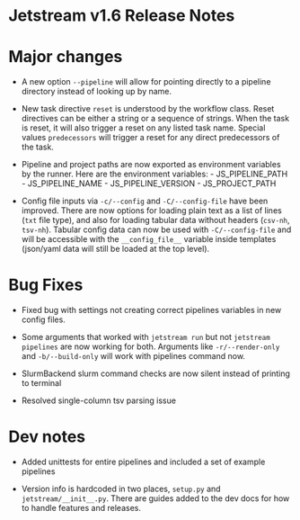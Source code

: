 # Jetstream v1.6 Release Notes

# Major changes

- A new option `--pipeline` will allow for pointing directly to a pipeline directory
  instead of looking up by name.

- New task directive `reset` is understood by the workflow class. Reset directives can
  be either a string or a sequence of strings. When the task is reset, it will also 
  trigger a reset on any listed task name. Special values `predecessors` will trigger
  a reset for any direct predecessors of the task.

- Pipeline and project paths are now exported as environment variables by the runner. 
  Here are the environment variables:
      - JS_PIPELINE_PATH
      - JS_PIPELINE_NAME
      - JS_PIPELINE_VERSION
      - JS_PROJECT_PATH

- Config file inputs via `-c/--config` and `-C/--config-file` have been improved. There
  are now options for loading plain text as a list of lines (`txt` file type), and also
  for loading tabular data without headers (`csv-nh`, `tsv-nh`). Tabular config data
  can now be used with `-C/--config-file` and will be accessible with the `__config_file__`
  variable inside templates (json/yaml data will still be loaded at the top level).


# Bug Fixes

- Fixed bug with settings not creating correct pipelines variables in new config files.

- Some arguments that worked with `jetstream run` but not `jetstream pipelines` are now
  working for both. Arguments like `-r/--render-only` and `-b/--build-only` will work 
  with pipelines command now.

- SlurmBackend slurm command checks are now silent instead of printing to terminal

- Resolved single-column tsv parsing issue



# Dev notes

- Added unittests for entire pipelines and included a set of example pipelines

- Version info is hardcoded in two places, `setup.py` and `jetstream/__init__.py`. 
  There are guides added to the dev docs for how to handle features and releases.

